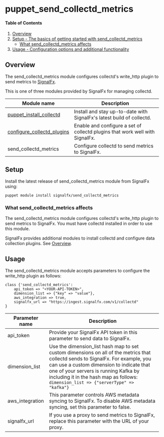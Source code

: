 
# puppet_send_collectd_metrics

#### Table of Contents

1. [Overview](#overview)
2. [Setup - The basics of getting started with send_collectd_metrics](#setup)
    * [What send_collectd_metrics affects](#what-send_collectd_metrics-affects)
3. [Usage - Configuration options and additional functionality](#usage)

## Overview

The send_collectd_metrics module configures collectd's write_http plugin to send metrics to [SignalFx](http://signalfx.com).

This is one of three modules provided by SignalFx for managing collectd. 

Module name | Description 
------------| ------------
[puppet_install_collectd](https://forge.puppetlabs.com/signalfx/install_collectd) | Install and stay up-to-date with SignalFx's latest build of collectd. 
[configure_collectd_plugins](https://forge.puppetlabs.com/signalfx/configure_collectd_plugins) | Enable and configure a set of collectd plugins that work well with SignalFx. 
send_collectd_metrics | Configure collectd to send metrics to SignalFx. 

## Setup
Install the latest release of send_collectd_metrics module from SignalFx using:
```shell
puppet module install signalfx/send_collectd_metrics
```

### What send_collectd_metrics affects

The send_collectd_metrics module configures collectd's write_http plugin to send metrics to SignalFx. You must have collectd installed in order to use this module. 

SignalFx provides additional modules to install collectd and configure data collection plugins. See [Overview](#overview). 

## Usage

The send_collectd_metrics module accepts parameters to configure the write_http plugin as follows:
```shell
class {'send_collectd_metrics':
    api_token => "<YOUR-API-TOKEN>",
    dimension_list => {"key" => "value"},
    aws_integration => true,
    signalfx_url => "https://ingest.signalfx.com/v1/collectd"
}
```
Parameter name | Description |
---------------|--------------
api_token | Provide your SignalFx API token in this parameter to send data to SignalFx. 
dimension_list | Use the dimension_list hash map to set custom dimensions on all of the metrics that collectd sends to SignalFx. For example, you can use a custom dimension to indicate that one of your servers is running Kafka by including it in the hash map as follows: `dimension_list => {"serverType" => "kafka"}`
aws_integration | This parameter controls AWS metadata syncing to SignalFx. To disable AWS metadata syncing, set this parameter to false.
signalfx_url | If you use a proxy to send metrics to SignalFx, replace this parameter with the URL of your proxy.





